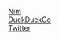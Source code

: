 <a href="https://nim-lang.org">Nim</a><br>
<a href="https://duckduckgo.com">DuckDuckGo</a><br>
<a href="https://twitter.com">Twitter</a><br>
